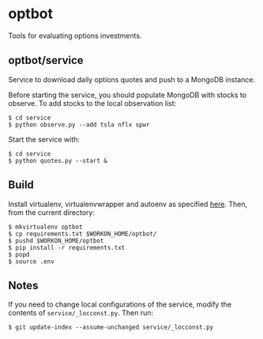 optbot
==
Tools for evaluating options investments.

optbot/service
--
Service to download daily options quotes and push to a MongoDB instance.

Before starting the service, you should populate MongoDB with stocks to
observe. To add stocks to the local observation list:

    $ cd service
    $ python observe.py --add tsla nflx spwr

Start the service with:

    $ cd service
    $ python quotes.py --start &

Build
--
Install virtualenv, virtualenvwrapper and autoenv as specified [here](http://docs.python-guide.org/en/latest/dev/virtualenvs/).
Then, from the current directory:

    $ mkvirtualenv optbot
    $ cp requirements.txt $WORKON_HOME/optbot/
    $ pushd $WORKON_HOME/optbot
    $ pip install -r requirements.txt
    $ popd
    $ source .env

Notes
--
If you need to change local configurations of the service, modify the contents of
`service/_locconst.py`. Then run:

    $ git update-index --assume-unchanged service/_locconst.py
